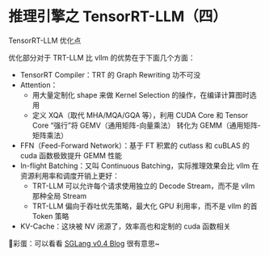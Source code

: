 # 推理引擎之 TensorRT-LLM（四）
TensorRT-LLM 优化点

优化部分对于 TRT-LLM 比 vllm 的优势在于下面几个方面：
* TensorRT Compiler：TRT 的 Graph Rewriting 功不可没
* Attention：
  * 用大量定制化 shape 来做 Kernel Selection 的操作，在编译计算图时选用
  * 定义 XQA（取代 MHA/MQA/GQA 等），利用 CUDA Core 和 Tensor Core “强行”将 GEMV（通用矩阵-向量乘法） 转化为 GEMM（通用矩阵-矩阵乘法）
* FFN（Feed-Forward Network）：基于 FT 积累的 cutlass 和 cuBLAS 的 cuda 函数极致提升 GEMM 性能
* In-flight Batching：又叫 Continuous Batching，实际推理效果会比 vllm 在资源利用率和调度开销上更好：
  * TRT-LLM 可以允许每个请求使用独立的 Decode Stream，而不是 vllm 那种全局 Stream
  * TRT-LLM 偏向于吞吐优先策略，最大化 GPU 利用率，而不是 vllm 的首 Token 策略
* KV-Cache：这块被 NV 闭源了，效率高也和定制的 cuda 函数相关

🥚彩蛋：可以看看 [SGLang v0.4 Blog](https://lmsys.org/blog/2024-12-04-sglang-v0-4/) 很有意思~  